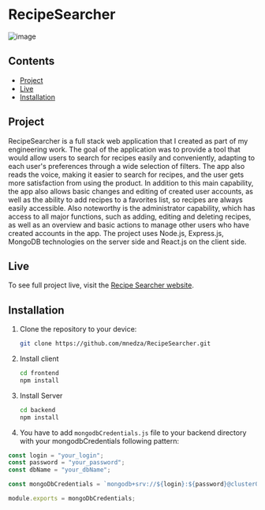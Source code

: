 # RecipeSearcher

![image](https://github.com/mnedza/RecipeSearcher/assets/71381963/21f2d11e-7369-42cf-a844-934dccade4b5)

## Contents

- [Project](#project)
- [Live](#live)
- [Installation](#installation)

## Project

RecipeSearcher is a full stack web application that I created as part of my engineering work. The goal of the application was to provide a tool that would allow users to search for recipes easily and conveniently, adapting to each user's preferences through a wide selection of filters. The app also reads the voice, making it easier to search for recipes, and the user gets more satisfaction from using the product. In addition to this main capability, the app also allows basic changes and editing of created user accounts, as well as the ability to add recipes to a favorites list, so recipes are always easily accessible. Also noteworthy is the administrator capability, which has access to all major functions, such as adding, editing and deleting recipes, as well as an overview and basic actions to manage other users who have created accounts in the app. The project uses Node.js, Express.js, MongoDB technologies on the server side and React.js on the client side.

## Live

To see full project live, visit the [Recipe Searcher website](https://mnedza-recipe-searcher.netlify.app/).

## Installation

1. Clone the repository to your device:
   ```bash
   git clone https://github.com/mnedza/RecipeSearcher.git
   ```
2. Install client
   ```bash
   cd frontend
   npm install
   ```
3. Install Server
   ```bash
   cd backend
   npm install
   ```
4.    You have to add `mongodbCredentials.js` file to your backend directory with your mongodbCredentials following pattern:

```js
const login = "your_login";
const password = "your_password";
const dbName = "your_dbName";

const mongoDbCredentials = `mongodb+srv://${login}:${password}@cluster0.mrobyik.mongodb.net/${dbName}?retryWrites=true&w=majority`;

module.exports = mongoDbCredentials;
```
